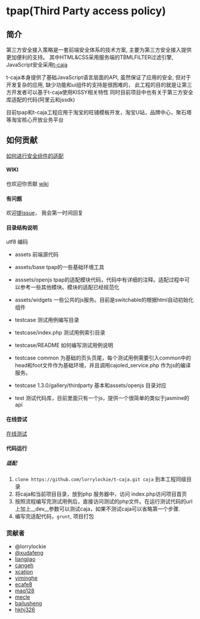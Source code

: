 tpap(Third Party access policy)
==========

## 简介

第三方安全接入策略是一套前端安全体系的技术方案, 主要为第三方安全接入提供更加便利的支持。
其中HTML&CSS采用服务端的TBMLFILTER过滤引擎, JavaScript安全采用[t-caja](https://github.com/lorrylockie/t-caja)

t-caja本身提供了基础JavaScript语言层面的API, 虽然保证了应用的安全, 但对于开发复杂的应用, 缺少功能和ui组件的支持是很困难的，
此工程的目的就是让第三方开发者可以基于t-caja使用KISSY相关特性
同时目前项目中也有关于第三方安全库适配的代码(阿里云和jssdk)

目前tpap和t-caja工程应用于淘宝的旺铺模板开发，淘宝U站，品牌中心，聚石塔等淘宝核心开放业务平台


## 如何贡献

[如何进行安全组件的适配](https://github.com/lorrylockie/tpap/wiki/如何进行前端安全组件的适配工作)

#### WIKI
也欢迎你贡献 [wiki](https://github.com/lorrylockie/tpap/wiki)

#### 有问题
欢迎[提issue](https://github.com/lorrylockie/caja/issues/new)， 我会第一时间回复


#### 目录结构说明

utf8 编码

* assets 前端源代码
* assets/base tpap的一些基础环境工具
* asssets/openjs tpap的适配模块代码，代码中有详细的注释。适配过程中可以参考一些其他模块。模块的适配已经规范化
* assets/widgets 一些公共的js服务。目前是switchable的根据html自动初始化组件

* testcase 测试用例编写目录
* testcase/index.php 测试用例索引目录
* testcase/README 如何编写测试用例说明
* testcase common 为基础的页头页尾，每个测试用例需要引入common中的head和foot文件作为基础环境，并且调用cajoled_service.php 作为js的编译服务。
* testcase 1.3.0/gallery/thirdparty 基本和assets/openjs 目录对应
* test 测试代码库，目前里面只有一个js，提供一个很简单的类似于jasmine的api

#### 在线尝试
[在线测试](maq128.github.io/tae-js-testbed/)

#### 代码运行
##### 适配
1. `clone https://github.com/lorrylockie/t-caja.git caja` 到本工程同级目录
2. 将caja和当前项目目录，放到php 服务器中，访问 index.php访问项目首页
3. 按照流程编写完测试用例后，直接访问测试的php文件。在运行测试代码的url上加上__dev__参数可以测试caja，如果不测试caja可以省略第一个步骤.
4. 编写完适配代码，`grunt`, 项目打包

### 贡献者
* @lorrylockie
* [@xudafeng](https://github.com/xudafeng)
* [liangjiao](https://github.com/liangjiao)
* [cangeh](https://github.com/cangeh)
* [xcation](https://github.com/xcation)
* [yiminghe](https://github.com/yiminghe)
* [ecafe8](https://github.com/ecafe8)
* [maq128](https://github.com/maq128)
* [mecle](https://github.com/mecle)
* [bailusheng](https://github.com/bailusheng)
* [hkhj326](https://github.com/hkhj326)